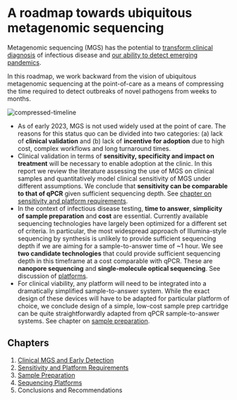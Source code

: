 # A roadmap towards ubiquitous metagenomic sequencing

Metagenomic sequencing (MGS) has the potential to [transform clinical diagnosis](https://www.nature.com/articles/s41576-019-0113-7) of infectious disease and [our ability to detect emerging pandemics](https://blogs.scientificamerican.com/observations/how-to-snuff-out-the-next-pandemic/).

In this roadmap, we work backward from the vision of ubiquitous metagenomic sequencing at the point-of-care as a means of compressing the time required to detect outbreaks of novel pathogens from weeks to months.


![compressed-timeline](https://user-images.githubusercontent.com/106965942/226424152-81c794be-19a9-40f8-826e-1c7dc76eb8a7.png)

- As of early 2023, MGS is not used widely used at the point of care. The reasons for this status quo can be divided into two categories: (a) lack of **clinical validation** and (b) lack of **incentive for adoption** due to high cost, complex workflows and long turnaround times.
- Clinical validation in terms of **sensitivity, specificity and impact on treatment** will be necessary to enable adoption at the clinic. In this report we review the literature assessing the use of MGS on clinical samples and quantitatively model clinical sensitivity of MGS under different assumptions. We conclude that **sensitivity can be comparable to that of qPCR** given sufficient sequencing depth. See [chapter on sensitivity and platform requirements](http://sequencing-roadmap.org/sensitivity).
- In the context of infectious disease testing, **time to answer**, **simplicity of sample preparation** and **cost** are essential. Currently available sequencing technologies have largely been optimized for a different set of criteria. In particular, the most widespread approach of Illumina-style sequencing by synthesis is unlikely to provide sufficient sequencing depth if we are aiming for a sample-to-answer time of ~1 hour. We see **two candidate technologies** that could provide sufficient sequencing depth in this timeframe at a cost comparable with qPCR. These are **nanopore sequencing** and **single-molecule optical sequencing**. See discussion of [platforms](https://escherbach.github.io/seq-roadmap/platforms).
- For clinical viability, any platform will need to be integrated into a dramatically simplified sample-to-answer system. While the exact design of these devices will have to be adapted for particular platform of choice, we conclude design of a simple, low-cost sample prep cartridge can be quite straightforwardly adapted from qPCR sample-to-answer systems. See chapter on [sample preparation](http://sequencing-roadmap.org/sample-prep).

## Chapters

1. [Clinical MGS and Early Detection](http://sequencing-roadmap.org/early-detection)
2. [Sensitivity and Platform Requirements](http://sequencing-roadmap.org/sensitivity)
3. [Sample Preparation](http://sequencing-roadmap.org/sample-prep)
4. [Sequencing Platforms](http://sequencing-roadmap.org/platforms)
5. Conclusions and Recommendations
